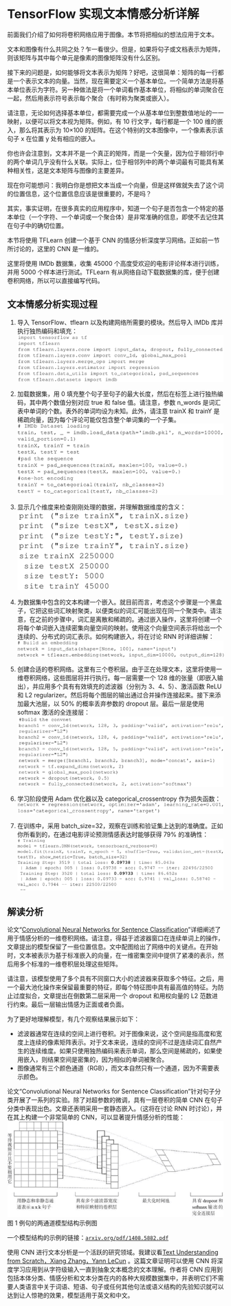 # TensorFlow 实现文本情感分析详解

前面我们介绍了如何将卷积网络应用于图像。本节将把相似的想法应用于文本。

文本和图像有什么共同之处？乍一看很少。但是，如果将句子或文档表示为矩阵，则该矩阵与其中每个单元是像素的图像矩阵没有什么区别。

接下来的问题是，如何能够将文本表示为矩阵？好吧，这很简单：矩阵的每一行都是一个表示文本的向量。当然，现在需要定义一个基本单位。一个简单方法是将基本单位表示为字符。另一种做法是将一个单词看作基本单位，将相似的单词聚合在一起，然后用表示符号表示每个聚合（有时称为聚类或嵌入）。

请注意，无论如何选择基本单位，都需要完成一个从基本单位到整数值地址的一一映射，以便可以将文本视为矩阵。例如，有 10 行文字，每行都是一个 100 维的嵌入，那么将其表示为 10×100 的矩阵。在这个特别的文本图像中，一个像素表示该句子 x 在位置 y 处有相应的嵌入。

你也许会注意到，文本并不是一个真正的矩阵，而是一个矢量，因为位于相邻行中的两个单词几乎没有什么关联。实际上，位于相邻列中的两个单词最有可能具有某种相关性，这是文本矩阵与图像的主要差异。

现在你可能想问：我明白你是想把文本当成一个向量，但是这样做就失去了这个词的位置信息，这个位置信息应该是很重要的，不是吗？

其实，事实证明，在很多真实的应用程序中，知道一个句子是否包含一个特定的基本单位（一个字符、一个单词或一个聚合体）是非常准确的信息，即使不去记住其在句子中的确切位置。

本节将使用 TFLearn 创建一个基于 CNN 的情感分析深度学习网络。正如前一节所讨论的，这里的 CNN 是一维的。

这里将使用 IMDb 数据集，收集 45000 个高度受欢迎的电影评论样本进行训练，并用 5000 个样本进行测试。TFLearn 有从网络自动下载数据集的库，便于创建卷积网络，所以可以直接编写代码。

## 文本情感分析实现过程

1.  导入 TensorFlow、tflearn 以及构建网络所需要的模块。然后导入 IMDb 库并执行独热编码和填充：
    ![](img/5252c1b2180221cdf7a1ae851eec632d.jpg)

2.  加载数据集，用 0 填充整个句子至句子的最大长度，然后在标签上进行独热编码，其中两个数值分别对应 true 和 false 值。请注意，参数 n_words 是词汇表中单词的个数。表外的单词均设为未知。此外，请注意 trainX 和 trainY 是稀疏向量，因为每个评论可能仅包含整个单词集的一个子集。
    ![](img/87c6ae34a0fa2743759e85a17ab23c23.jpg)

3.  显示几个维度来检查刚刚处理的数据，并理解数据维度的含义：
    ![](img/3733046195e8c0f8a776ef9b55343fe8.jpg)

4.  为数据集中包含的文本构建一个嵌入。就目前而言，考虑这个步骤是一个黑盒子，它把这些词汇映射聚类，以便类似的词汇可能出现在同一个聚类中。请注意，在之前的步骤中，词汇是离散和稀疏的。通过嵌入操作，这里将创建一个将每个单词嵌入连续密集向量空间的映射。使用这个向量空间表示将给出一个连续的、分布式的词汇表示。如何构建嵌入，将在讨论 RNN 时详细讲解：
    ![](img/e14103552094e6f32eb5c804915f4908.jpg)

5.  创建合适的卷积网络。这里有三个卷积层。由于正在处理文本，这里将使用一维卷积网络，这些图层将并行执行。每一层需要一个 128 维的张量（即嵌入输出），并应用多个具有有效填充的滤波器（分别为 3、4、5）、激活函数 ReLU 和 L2 regularizer。然后将每个图层的输出通过合并操作连接起来。接下来添加最大池层，以 50% 的概率丢弃参数的 dropout 层。最后一层是使用 softmax 激活的全连接层：
    ![](img/923e600a77381590b17ef165f3b45c62.jpg)

6.  学习阶段使用 Adam 优化器以及 categorical_crossentropy 作为损失函数：
    ![](img/818504a799f4ee50cdb8c8f6588224c7.jpg)

7.  在训练中，采用 batch_size=32，观察在训练和验证集上达到的准确度。正如你所看到的，在通过电影评论预测情感表达时能够获得 79% 的准确性：
    ![](img/d6ffa0f6a035c1106ae634d5f4050af4.jpg)

## 解读分析

论文“[Convolutional Neural Networks for Sentence Classification](https://arxiv.org/abs/1408.5882)”详细阐述了用于情感分析的一维卷积网络。请注意，得益于滤波器窗口在连续单词上的操作，文章提出的模型保留了一些位置信息。文中配图给出了网络中的关键点。在开始时，文本被表示为基于标准嵌入的向量，在一维密集空间中提供了紧凑的表示，然后用多个标准的一维卷积层处理这些矩阵。

请注意，该模型使用了多个具有不同窗口大小的滤波器来获取多个特征。之后，用一个最大池化操作来保留最重要的特征，即每个特征图中具有最高值的特征。为防止过度拟合，文章提出在倒数第二层采用一个 dropout 和用权向量的 L2 范数进行约束。最后一层输出情感为正面或者负面。

为了更好地理解模型，有几个观察结果展示如下：

*   滤波器通常在连续的空间上进行卷积。对于图像来说，这个空间是指高度和宽度上连续的像素矩阵表示。对于文本来说，连续的空间不过是连续词汇自然产生的连续维度。如果只使用独热编码来表示单词，那么空间是稀疏的，如果使用嵌入，则结果空间是密集的，因为相似的单词被聚合。
*   图像通常有三个颜色通道（RGB），而文本自然只有一个通道，因为不需要表示颜色。

论文“Convolutional Neural Networks for Sentence Classification”针对句子分类开展了一系列的实验。除了对超参数的微调，具有一层卷积的简单 CNN 在句子分类中表现出色。文章还表明采用一套静态嵌入。（这将在讨论 RNN 时讨论），并在其上构建一个非常简单的 CNN，可以显著提升情感分析的性能：
![](img/1e6008718381e88728d9f5470a31630d.jpg)
图 1 例句的两通道模型结构示例图

一个模型结构的示例的链接：[`arxiv.org/pdf/1408.5882.pdf`](https://arxiv.org/pdf/1408.5882.pdf)

使用 CNN 进行文本分析是一个活跃的研究领域。我建议看[Text Understanding from Scratch，Xiang Zhang，Yann LeCun](https://arxiv.org/abs/1502.01710) 。这篇文章证明可以使用 CNN 将深度学习应用到从字符级输入一直到抽象文本概念的文本理解。作者将 CNN 应用到包括本体分类、情感分析和文本分类在内的各种大规模数据集中，并表明它们不需要人类语言中关于词语、短语、句子或任何其他句法或语义结构的先验知识就可以达到让人惊艳的效果，模型适用于英文和中文。